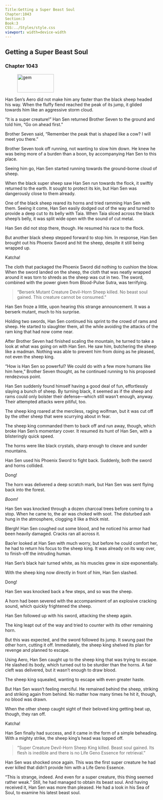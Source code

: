```yaml
---
Title:Getting a Super Beast Soul 
Chapter:1043 
Section:3 
Book:3 
CSS:../Styles/style.css 
viewport: width=device-width
---
```

  
## Getting a Super Beast Soul
### Chapter 1043
  
<figure>
	<img src="../Images/gem.gif" alt="gem" id="gem" width="120" height="60" />
</figure>
  

  
Han Sen’s Aero did not make him any faster than the black sheep headed his way. When the fluffy fiend reached the peak of its jump, it glided towards him like an aggressive storm cloud.

“It is a super creature!” Han Sen returned Brother Seven to the ground and told him, “Go on ahead first.”

Brother Seven said, “Remember the peak that is shaped like a cow? I will meet you there.”

Brother Seven took off running, not wanting to slow him down. He knew he was being more of a burden than a boon, by accompanying Han Sen to this place.

Seeing him go, Han Sen started running towards the ground-borne cloud of sheep.

When the black super sheep saw Han Sen run towards the flock, it swiftly returned to the earth. It sought to protect its kin, but Han Sen was dangerously close to them already.

One of the black sheep reared its horns and tried ramming Han Sen with them. Seeing it come, Han Sen easily dodged out of the way and turned to provide a deep cut to its belly with Taia. When Taia sliced across the black sheep’s belly, it was split wide open with the sound of cut metal.

Han Sen did not stop there, though. He resumed his race to the flock.

But another black sheep stepped forward to stop him. In response, Han Sen brought out his Phoenix Sword and hit the sheep, despite it still being wrapped up.

Katcha!

The cloth that packaged the Phoenix Sword did nothing to cushion the blow. When the sword landed on the sheep, the cloth that was neatly wrapped around it was torn to shreds as the sheep was cut in two. The sword, combined with the power given from Blood-Pulse Sutra, was terrifying.

> “Berserk Mutant Creature Devil-Horn Sheep killed. No beast soul gained. This creature cannot be consumed.”

Han Sen froze a little, upon hearing this strange announcement. It was a berserk mutant, much to his surprise.

Holding two swords, Han Sen continued his sprint to the crowd of rams and sheep. He started to slaughter them, all the while avoiding the attacks of the ram king that had now come near.

After Brother Seven had finished scaling the mountain, he turned to take a look at what was going on with Han Sen. He saw him, butchering the sheep like a madman. Nothing was able to prevent him from doing as he pleased, not even the sheep king.

“How is Han Sen so powerful? We could do with a few more humans like him here,” Brother Seven thought, as he continued running to his proposed rendezvous point.

Han Sen suddenly found himself having a good deal of fun, effortlessly slaying a bunch of sheep. By turning black, it seemed as if the sheep and rams could only bolster their defense—which still wasn’t enough, anyway. Their attempted attacks were pitiful, too.

The sheep king roared at the merciless, raging wolfman, but it was cut off by the other sheep that were scurrying about in fear.

The sheep king commanded them to back off and run away, though, which broke Han Sen’s momentary cover. It resumed its hunt of Han Sen, with a blisteringly quick speed.

The horns were like black crystals, sharp enough to cleave and sunder mountains.

Han Sen used his Phoenix Sword to fight back. Suddenly, both the sword and horns collided.

Dong!

The horn was delivered a deep scratch mark, but Han Sen was sent flying back into the forest.

*Boom!*

Han Sen was knocked through a dozen charcoal trees before coming to a stop. When he came to, the air was choked with soot. The disturbed ash hung in the atmosphere, clogging it like a thick mist.

Blergh! Han Sen coughed out some blood, and he noticed his armor had been heavily damaged. Cracks ran all across it.

Bao’er looked at Han Sen with much worry, but before he could comfort her, he had to return his focus to the sheep king. It was already on its way over, to finish-off the intruding human.

Han Sen’s black hair turned white, as his muscles grew in size exponentially.

With the sheep king now directly in front of him, Han Sen slashed.

Dong!

Han Sen was knocked back a few steps, and so was the sheep.

A horn had been severed with the accompaniment of an explosive cracking sound, which quickly frightened the sheep.

Han Sen followed up with his sword, attacking the sheep again.

The king leapt out of the way and tried to counter with its other remaining horn.

But this was expected, and the sword followed its jump. It swung past the other horn, cutting it off. Immediately, the sheep king shelved its plan for revenge and planned to escape.

Using Aero, Han Sen caught up to the sheep king that was trying to escape. He slashed its body, which turned out to be sturdier than the horns. A fair cleft was delivered, but it wasn’t enough to draw blood.

The sheep king squealed, wanting to escape with even greater haste.

But Han Sen wasn’t feeling merciful. He remained behind the sheep, striking and striking again from behind. No matter how many times he hit it, though, no blood was drawn.

When the other sheep caught sight of their beloved king getting beat up, though, they ran off.

Katcha!

Han Sen finally had success, and it came in the form of a simple beheading. With a mighty strike, the sheep king’s head was lopped off.

> “Super Creature Devil-Horn Sheep King killed. Beast soul gained. Its flesh is inedible and there is no Life Geno Essence for retrieval.”

Han Sen was shocked once again. This was the first super creature he had ever killed that didn’t provide him with a Life Geno Essence.

“This is strange, indeed. And even for a super creature, this thing seemed rather weak.” Still, he had managed to obtain its beast soul. And having received it, Han Sen was more than pleased. He had a look in his Sea of Soul, to examine his latest beast soul.